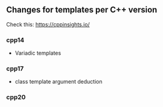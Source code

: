 ## Changes for templates per C++ version

Check this: https://cppinsights.io/

### cpp14
- Variadic templates


### cpp17
- class template argument deduction


### cpp20
